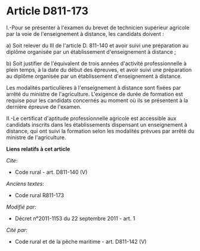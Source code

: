 # Article D811-173

I.-Pour se présenter à l'examen du brevet de technicien supérieur agricole par la voie de l'enseignement à distance, les
candidats doivent : 

a) Soit relever du III de l'article D. 811-140 et avoir suivi une préparation au diplôme organisée par un établissement
d'enseignement à distance ; 

b) Soit justifier de l'équivalent de trois années d'activité professionnelle à plein temps, à la date du début des épreuves,
et avoir suivi une préparation au diplôme organisée par un établissement d'enseignement à distance. 

Les modalités particulières à l'enseignement à distance sont fixées par arrêté du ministre de l'agriculture. L'exigence de
durée de formation est requise pour les candidats concernés au moment où ils se présentent à la dernière épreuve de
l'examen. 

II.-Le certificat d'aptitude professionnelle agricole est accessible aux candidats inscrits dans les établissements
dispensant un enseignement à distance, qui ont suivi la formation selon les modalités prévues par arrêté du ministre de
l'agriculture.

**Liens relatifs à cet article**

_Cite_:

  - Code rural - art. D811-140 (V)

_Anciens textes_:

  - Code rural R811-173

_Modifié par_:

  - Décret n°2011-1153 du 22 septembre 2011 - art. 1

_Cité par_:

  - Code rural et de la pêche maritime - art. D811-142 (V)
